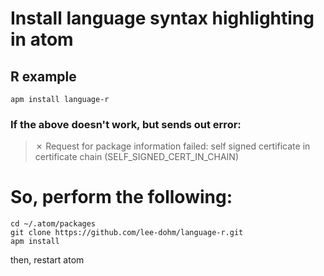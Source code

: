 # Install language syntax highlighting in atom
## R example

```apm install language-r```

### If the above doesn't work, but sends out error:

>✗
Request for package information failed: self signed certificate in certificate chain (SELF_SIGNED_CERT_IN_CHAIN)

# So, perform the following:

```
cd ~/.atom/packages
git clone https://github.com/lee-dohm/language-r.git
apm install
```

then, restart atom
